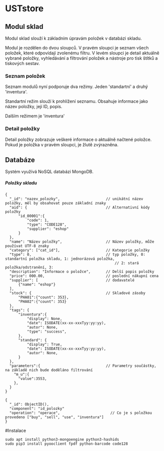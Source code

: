 # USTstore


## Modul sklad

Modul sklad slouží k základním úpravám položek v databázi skladu.

Modul je rozdělen do dvou sloupců. V pravém sloupci je seznam všech položek, které odpovídají zvolenému filtru. V levém sloupci je detail aktuálně vybrané položky, vyhledávání a filtrování položek a nástroje pro tisk štítků a tiskových sestav.

### Seznam položek
Seznam modulů nyní podporuje dva režimy. Jeden 'standartní' a druhý 'inventura'.

Standartní režim slouží k prohlížení seznamu. Obsahuje informace jako název položky, její ID, popis.

Dalším režimem je 'inventura'


### Detail položky
Detail položky zobrazuje veškeré informace o aktuálně načtené položce. Pokud je položka v pravém sloupci, je žlutě zvýrazněna.















## Databáze
Systém využívá NoSQL databázi MongoDB.


##### Položky skladu
```ejson
{
  "_id": "nazev_polozky",                     // unikátní název položky, měl by obsahovat pouze základní znaky
  "aid": {                                    // Alternativní kódy položky
      "id_00001":{                                
          "code": 1,
          "type": "CODE128",
          "supplier": "eshop"
      }
  },
  "name": "Název položky",                    // Název položky, může používat UTF-8 znaky
  "category": ["cat_id"],                     // Kategorie položky
  "type": 0,                                  // typ položky, 0: standartní položka skladu, 1: jednorázová položka,
                                                  // 2: stará položka/odstranění, 3:
  "description": "Informace o položce",       // Delší popis položky
  "price": 000.00,                            // poslední nákupní cena
  "supplier": [                               // dodavatelé
      {"name": "eshop"}
  ],
  "stock": {                                  // Skladové zásoby
      "PHA01":{"count": 353},
      "PHA02":{"count": 353}
  },
  "tags": {
      "inventura":{
          "display": None,
          "date": ISODATE(xx-xx-xxxTyy:yy:yy),
          "autor": None,
          "type": "success",
      },
      "standard": {
          "display": True,
          "date": ISODATE(xx-xx-xxxTyy:yy:yy),
          "autor": None,
      }
  },
  "parameters":{                              // Parametry součástky, na základě nich bude doděláno filtrování
    "m_u":{
      "value":3553,
    },   
  }
}
```


```ejson
{
  "_id": ObjectID(),
  "component": "id_polozky"
  "operation": "operace",                       // Co je s položkou provedeno ["buy", "sell", "use", "inventura"]
}
```


#Instalace
```
sudo apt install python3-mongoengine python3-hashids
sudo pip3 install pyooclient fpdf python-barcode code128
```

